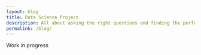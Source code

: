 ```yaml
---
layout: blog
title: Data Science Project
description: All about asking the right questions and finding the perfect solution.
permalink: /blog/
---
```


Work in progress
